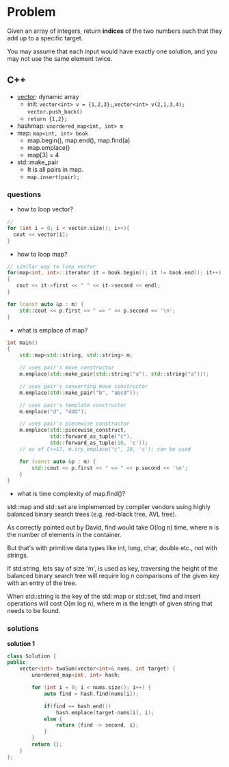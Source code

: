 # Problem

Given an array of integers, return **indices** of the two numbers such that they add up to a specific target.

You may assume that each input would have exactly one solution, and you may not use the same element twice.

## C++

- [vector](https://www.geeksforgeeks.org/vector-in-cpp-stl/): dynamic array
  - init: ```vector<int> v = {1,2,3};```,```vector<int> v(2,1,3,4);``` ```vector.push_back()```
  - ```return {1,2};```
- hashmap: ```unordered_map<int, int> m```
- map: ```map<int, int> book```
  - map.begin(), map.end(), map.find(a)
  - map.emplace()
  - map[3] = 4
- std::make_pair
  - It is all pairs in map.
  - ```map.insert(pair);```


### questions

- how to loop vector?

```c++
//
for (int i = 0; i < vector.size(); i++){
  cout << vector[i];
}
```

- how to loop map?

```c++
// similar way to loop vector
for(map<int, int>::iterator it = book.begin(); it != book.end(); it++)
{
   cout << it->first << " " << it->second << endl;
}

for (const auto &p : m) {
    std::cout << p.first << " => " << p.second << '\n';
}
```

- what is emplace of map?

```c++
int main()
{
    std::map<std::string, std::string> m;

    // uses pair's move constructor
    m.emplace(std::make_pair(std::string("a"), std::string("a")));

    // uses pair's converting move constructor
    m.emplace(std::make_pair("b", "abcd"));

    // uses pair's template constructor
    m.emplace("d", "ddd");

    // uses pair's piecewise constructor
    m.emplace(std::piecewise_construct,
              std::forward_as_tuple("c"),
              std::forward_as_tuple(10, 'c'));
    // as of C++17, m.try_emplace("c", 10, 'c'); can be used

    for (const auto &p : m) {
        std::cout << p.first << " => " << p.second << '\n';
    }
}
```

- what is time complexity of map.find()?

std::map and std::set are implemented by compiler vendors using highly balanced binary search trees (e.g. red-black tree, AVL tree).

As correctly pointed out by David, find would take O(log n) time, where n is the number of elements in the container.

But that's with primitive data types like int, long, char, double etc., not with strings.

If std:string, lets say of size 'm', is used as key, traversing the height of the balanced binary search tree will require log n comparisons of the given key with an entry of the tree.

When std::string is the key of the std::map or std::set, find and insert operations will cost O(m log n), where m is the length of given string that needs to be found.

### solutions

**solution 1**
```c++
class Solution {
public:
    vector<int> twoSum(vector<int>& nums, int target) {
        unordered_map<int, int> hash;

        for (int i = 0; i < nums.size(); i++) {
            auto find = hash.find(nums[i]);

            if(find == hash.end())
                hash.emplace(target-nums[i], i);
            else {
                return {find -> second, i};
            }
        }
        return {};
    }
};
```
